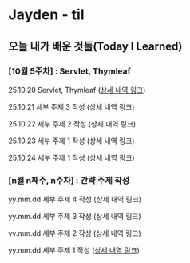 # Jayden - til

## 오늘 내가 배운 것들(Today I Learned)

### [10월 5주차] : Servlet, Thymleaf

25.10.20 Servlet, Thymleaf ([상세 내역 링크](https://github.com/100-hours-a-week/jayden-til/blob/main/OCT/2025-10-20.md))

25.10.21 세부 주제 3 작성 (상세 내역 링크)

25.10.22 세부 주제 2 작성 (상세 내역 링크)

25.10.23 세부 주제 1 작성 (상세 내역 링크)

25.10.24 세부 주제 1 작성 (상세 내역 링크)

### [n월 n째주, n주차] : 간략 주제 작성 

yy.mm.dd 세부 주제 4 작성 (상세 내역 링크)

yy.mm.dd 세부 주제 3 작성 (상세 내역 링크)

yy.mm.dd 세부 주제 2 작성 (상세 내역 링크)

yy.mm.dd 세부 주제 1 작성 ([상세 내역 링크](https://github.com/kakao-cloud-edu-5/til-template/blob/main/Jan/yyyy-mm-dd))
